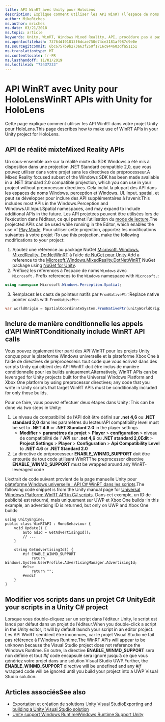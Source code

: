 ```yaml
---
title: API WinRT avec Unity pour HoloLens
description: Explique comment utiliser les API WinRT (l’espace de noms Windows) dans votre projet Unity pour HoloLens.
author: MikeRiches
ms.author: mriches
ms.date: 03/21/2018
ms.topic: article
keywords: Unity, WinRT, Windows Mixed Reality, API, procédure pas à pas
ms.openlocfilehash: 73764d191813f6dcae750e74ce3181af987c9e0e
ms.sourcegitcommit: 6bc6757b9b273a63f260f1716c944603dfa51151
ms.translationtype: MT
ms.contentlocale: fr-FR
ms.lasthandoff: 11/01/2019
ms.locfileid: "73437233"
---
```

# <a name="winrt-apis-with-unity-for-hololens"></a><span data-ttu-id="be12a-104">API WinRT avec Unity pour HoloLens</span><span class="sxs-lookup"><span data-stu-id="be12a-104">WinRT APIs with Unity for HoloLens</span></span>

<span data-ttu-id="be12a-105">Cette page explique comment utiliser les API WinRT dans votre projet Unity pour HoloLens.</span><span class="sxs-lookup"><span data-stu-id="be12a-105">This page describes how to make use of WinRT APIs in your Unity project for HoloLens.</span></span>

## <a name="mixed-reality-apis"></a><span data-ttu-id="be12a-106">API de réalité mixte</span><span class="sxs-lookup"><span data-stu-id="be12a-106">Mixed Reality APIs</span></span>

<span data-ttu-id="be12a-107">Un sous-ensemble axé sur la réalité mixte du SDK Windows a été mis à disposition dans une projection .NET Standard compatible 2,0, que vous pouvez utiliser dans votre projet sans les directives de préprocesseur.</span><span class="sxs-lookup"><span data-stu-id="be12a-107">A Mixed Reality focused subset of the Windows SDK has been made available in a .NET Standard 2.0 compatible projection, which you can use in your project without preprocessor directives.</span></span> <span data-ttu-id="be12a-108">Cela inclut la plupart des API dans les espaces de noms Windows. perception et Windows. UI. Input. spatial, et peut se développer pour inclure des API supplémentaires à l’avenir.</span><span class="sxs-lookup"><span data-stu-id="be12a-108">This includes most APIs in the Windows.Perception and Windows.UI.Input.Spatial namespaces, and may expand to include additional APIs in the future.</span></span> <span data-ttu-id="be12a-109">Les API projetées peuvent être utilisées lors de l’exécution dans l’éditeur, ce qui permet l’utilisation du [mode de lecture](https://docs.microsoft.com//windows/mixed-reality/unity-play-mode).</span><span class="sxs-lookup"><span data-stu-id="be12a-109">The projected APIs can be used while running in the Editor, which enables the use of [Play Mode](https://docs.microsoft.com//windows/mixed-reality/unity-play-mode).</span></span> <span data-ttu-id="be12a-110">Pour utiliser cette projection, apportez les modifications suivantes à votre projet :</span><span class="sxs-lookup"><span data-stu-id="be12a-110">To use this projection, make the following modifications to your project:</span></span>

1) <span data-ttu-id="be12a-111">Ajoutez une référence au package NuGet [Microsoft. Windows. MixedReality. DotNetWinRT](https://www.nuget.org/packages/Microsoft.Windows.MixedReality.DotNetWinRT) à l’aide [de NuGet pour Unity](https://github.com/GlitchEnzo/NuGetForUnity).</span><span class="sxs-lookup"><span data-stu-id="be12a-111">Add a reference to the [Microsoft.Windows.MixedReality.DotNetWinRT](https://www.nuget.org/packages/Microsoft.Windows.MixedReality.DotNetWinRT) NuGet package using [NuGet for Unity](https://github.com/GlitchEnzo/NuGetForUnity).</span></span>
2) <span data-ttu-id="be12a-112">Préfixez les références à l’espace de noms `Windows` avec `Microsoft.`:</span><span class="sxs-lookup"><span data-stu-id="be12a-112">Prefix references to the `Windows` namespace with `Microsoft.`:</span></span>
```cs
using namespace Microsoft.Windows.Perception.Spatial;
```
3) <span data-ttu-id="be12a-113">Remplacez les casts de pointeur natifs par `FromNativePtr`:</span><span class="sxs-lookup"><span data-stu-id="be12a-113">Replace native pointer casts with `FromNativePtr`:</span></span>
```cs
var worldOrigin = SpatialCoordinateSystem.FromNativePtr(unityWorldOriginPtr);
```

## <a name="conditionally-include-winrt-api-calls"></a><span data-ttu-id="be12a-114">Inclure de manière conditionnelle les appels d’API WinRT</span><span class="sxs-lookup"><span data-stu-id="be12a-114">Conditionally include WinRT API calls</span></span>

<span data-ttu-id="be12a-115">Vous pouvez également tirer parti des API WinRT pour les projets Unity conçus pour le plateforme Windows universelle et la plateforme Xbox One à l’aide de directives de préprocesseur. tout code que vous écrivez dans des scripts Unity qui ciblent des API WinRT doit être inclus de manière conditionnelle pour les builds uniquement.</span><span class="sxs-lookup"><span data-stu-id="be12a-115">Alternatively, WinRT APIs can be leveraged for Unity projects built for the Universal Windows Platform and Xbox One platform by using preprocessor directives; any code that you write in Unity scripts that target WinRT APIs must be conditionally included for only those builds.</span></span> 

<span data-ttu-id="be12a-116">Pour ce faire, vous pouvez effectuer deux étapes dans Unity :</span><span class="sxs-lookup"><span data-stu-id="be12a-116">This can be done via two steps in Unity:</span></span>
1) <span data-ttu-id="be12a-117">Le niveau de compatibilité de l’API doit être défini sur **.net 4,6** ou **.NET standard 2,0** dans les paramètres du lecteur</span><span class="sxs-lookup"><span data-stu-id="be12a-117">API compatibility level must be set to **.NET 4.6** or **.NET Standard 2.0** in the player settings</span></span>
    - <span data-ttu-id="be12a-118">**Modifier** > **paramètres du projet** > **Player** > **configuration** > niveau de compatibilité de l' **API** sur **.net 4,6** ou **.NET standard 2,0**</span><span class="sxs-lookup"><span data-stu-id="be12a-118">**Edit** > **Project Settings** > **Player** > **Configuration** > **Api Compatibility Level** to **.NET 4.6** or **.NET Standard 2.0**</span></span>
2) <span data-ttu-id="be12a-119">La directive de préprocesseur **ENABLE_WINMD_SUPPORT** doit être entourée de tout code utilisant WinRT</span><span class="sxs-lookup"><span data-stu-id="be12a-119">The preprocessor directive **ENABLE_WINMD_SUPPORT** must be wrapped around any WinRT-leveraged code</span></span>

<span data-ttu-id="be12a-120">L’extrait de code suivant provient de la page manuelle Unity pour [plateforme Windows universelle : API C# WinRT dans les scripts](https://docs.unity3d.com/Manual/windowsstore-scripts.html).</span><span class="sxs-lookup"><span data-stu-id="be12a-120">The following code snippet is from the Unity manual page for [Universal Windows Platform: WinRT API in C# scripts](https://docs.unity3d.com/Manual/windowsstore-scripts.html).</span></span> <span data-ttu-id="be12a-121">Dans cet exemple, un ID de publicité est retourné, mais uniquement sur UWP et Xbox One builds :</span><span class="sxs-lookup"><span data-stu-id="be12a-121">In this example, an advertising ID is returned, but only on UWP and Xbox One builds:</span></span>

```
using UnityEngine;
public class WinRTAPI : MonoBehaviour {
    void Update() {
        auto adId = GetAdvertisingId();
        // ...
    }

    string GetAdvertisingId() {
        #if ENABLE_WINMD_SUPPORT
            return Windows.System.UserProfile.AdvertisingManager.AdvertisingId;
        #else
            return "";
        #endif
    }
}
```

## <a name="edit-your-scripts-in-a-unity-c-project"></a><span data-ttu-id="be12a-122">Modifier vos scripts dans un projet C# Unity</span><span class="sxs-lookup"><span data-stu-id="be12a-122">Edit your scripts in a Unity C# project</span></span>

<span data-ttu-id="be12a-123">Lorsque vous double-cliquez sur un script dans l’éditeur Unity, le script est lancé par défaut dans un projet de l’éditeur.</span><span class="sxs-lookup"><span data-stu-id="be12a-123">When you double-click a script in the Unity editor, it will by default launch your script in an editor project.</span></span> <span data-ttu-id="be12a-124">Les API WinRT semblent être inconnues, car le projet Visual Studio ne fait pas référence à l’Windows Runtime.</span><span class="sxs-lookup"><span data-stu-id="be12a-124">The WinRT APIs will appear to be unknown because the Visual Studio project does not reference the Windows Runtime.</span></span> <span data-ttu-id="be12a-125">En outre, la directive **ENABLE_WINMD_SUPPORT** sera non définie et tout *#if* code encapsulé sera ignoré jusqu’à ce que vous génériez votre projet dans une solution Visual Studio UWP.</span><span class="sxs-lookup"><span data-stu-id="be12a-125">Further, the **ENABLE_WINMD_SUPPORT** directive will be undefined and any *#if* wrapped code will be ignored until you build your project into a UWP Visual Studio solution.</span></span>

## <a name="see-also"></a><span data-ttu-id="be12a-126">Articles associés</span><span class="sxs-lookup"><span data-stu-id="be12a-126">See also</span></span>
* [<span data-ttu-id="be12a-127">Exportation et création de solutions Unity Visual Studio</span><span class="sxs-lookup"><span data-stu-id="be12a-127">Exporting and building a Unity Visual Studio solution</span></span>](exporting-and-building-a-unity-visual-studio-solution.md)
* [<span data-ttu-id="be12a-128">Unity support Windows Runtime</span><span class="sxs-lookup"><span data-stu-id="be12a-128">Windows Runtime Support Unity</span></span>](https://docs.unity3d.com/Manual/IL2CPP-WindowsRuntimeSupport.html)
